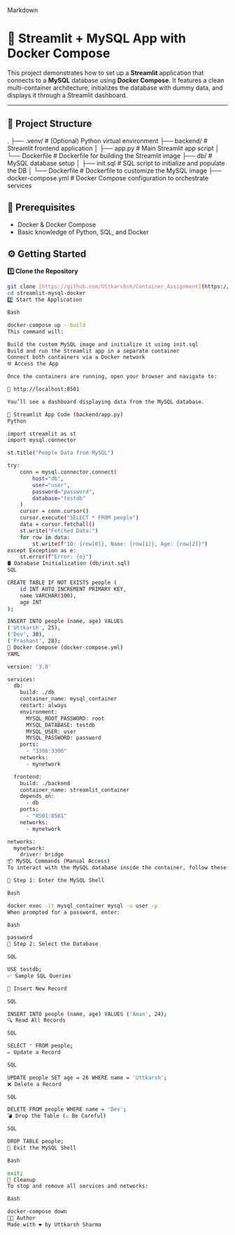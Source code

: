 Markdown

# 🚀 Streamlit + MySQL App with Docker Compose

This project demonstrates how to set up a **Streamlit** application that connects to a **MySQL** database using **Docker Compose**. It features a clean multi-container architecture, initializes the database with dummy data, and displays it through a Streamlit dashboard.

---

## 📁 Project Structure

.
├── .venv/                 # (Optional) Python virtual environment
├── backend/               # Streamlit frontend application
│   ├── app.py             # Main Streamlit app script
│   └── Dockerfile         # Dockerfile for building the Streamlit image
├── db/                    # MySQL database setup
│   ├── init.sql           # SQL script to initialize and populate the DB
│   └── Dockerfile         # Dockerfile to customize the MySQL image
├── docker-compose.yml     # Docker Compose configuration to orchestrate services


## 🧰 Prerequisites

- Docker & Docker Compose
- Basic knowledge of Python, SQL, and Docker

## ⚙️ Getting Started

**1️⃣ Clone the Repository**

```bash
git clone [https://github.com/Uttkarshsh/Container_Assignment](https://github.com/Uttkarshsh/Container_Assignment)
cd streamlit-mysql-docker
2️⃣ Start the Application

Bash

docker-compose up --build
This command will:

Build the custom MySQL image and initialize it using init.sql
Build and run the Streamlit app in a separate container
Connect both containers via a Docker network
🌐 Access the App

Once the containers are running, open your browser and navigate to:

🔗 http://localhost:8501

You’ll see a dashboard displaying data from the MySQL database.

📝 Streamlit App Code (backend/app.py)
Python

import streamlit as st
import mysql.connector

st.title("People Data from MySQL")

try:
    conn = mysql.connector.connect(
        host="db",
        user="user",
        password="password",
        database="testdb"
    )
    cursor = conn.cursor()
    cursor.execute("SELECT * FROM people")
    data = cursor.fetchall()
    st.write("Fetched Data:")
    for row in data:
        st.write(f"ID: {row[0]}, Name: {row[1]}, Age: {row[2]}")
except Exception as e:
    st.error(f"Error: {e}")
🛢️ Database Initialization (db/init.sql)
SQL

CREATE TABLE IF NOT EXISTS people (
    id INT AUTO_INCREMENT PRIMARY KEY,
    name VARCHAR(100),
    age INT
);

INSERT INTO people (name, age) VALUES
('Uttkarsh', 25),
('Dev', 30),
('Prashant', 28);
🐳 Docker Compose (docker-compose.yml)
YAML

version: '3.8'

services:
  db:
    build: ./db
    container_name: mysql_container
    restart: always
    environment:
      MYSQL_ROOT_PASSWORD: root
      MYSQL_DATABASE: testdb
      MYSQL_USER: user
      MYSQL_PASSWORD: password
    ports:
      - "3306:3306"
    networks:
      - mynetwork

  frontend:
    build: ./backend
    container_name: streamlit_container
    depends_on:
      - db
    ports:
      - "8501:8501"
    networks:
      - mynetwork

networks:
  mynetwork:
    driver: bridge
📦 MySQL Commands (Manual Access)
To interact with the MySQL database inside the container, follow these steps:

🔐 Step 1: Enter the MySQL Shell

Bash

docker exec -it mysql_container mysql -u user -p
When prompted for a password, enter:

Bash

password
💾 Step 2: Select the Database

SQL

USE testdb;
✅ Sample SQL Queries

🔽 Insert New Record

SQL

INSERT INTO people (name, age) VALUES ('Aman', 24);
🔍 Read All Records

SQL

SELECT * FROM people;
✏️ Update a Record

SQL

UPDATE people SET age = 26 WHERE name = 'Uttkarsh';
❌ Delete a Record

SQL

DELETE FROM people WHERE name = 'Dev';
💣 Drop the Table (⚠️ Be Careful)

SQL

DROP TABLE people;
🚪 Exit the MySQL Shell

Bash

exit;
🧼 Cleanup
To stop and remove all services and networks:

Bash

docker-compose down
👨‍💻 Author
Made with ❤️ by Uttkarsh Sharma
